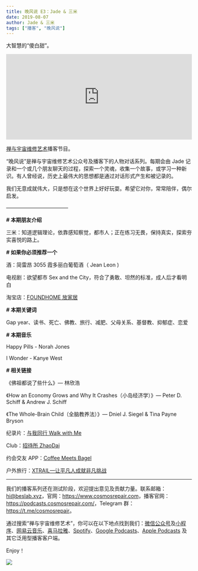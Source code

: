 ```yaml
---
title: 晚风说 E3：Jade & 三米
date: 2019-08-07
author: Jade & 三米
tags: ["播客", "晚风说"]
---
```


大智慧的“傻白甜”。

<!--more-->

<iframe src="https://open.spotify.com/embed-podcast/episode/3l8XhrJDsdXPiXTO9kF86U" width="100%" height="232" frameborder="0" allowtransparency="true" allow="encrypted-media"></iframe>

[禅与宇宙维修艺术](https://www.cosmosrepair.com)播客节目。

“晚风说”是禅与宇宙维修艺术公众号及播客下的人物对话系列。每期会由 Jade 记录和一个或几个朋友聊天的过程，探索一个灵魂，收集一个故事，或学习一种新识。有人曾经说，历史上最伟大的思想都是通过对话形式产生和被记录的。

我们无意成就伟大，只是想在这个世界上好好玩耍。希望它对你，常常陪伴，偶尔启发。


————————————


**# 本期朋友介绍**

三米：知道逻辑理论，依靠感知察觉，都市人；正在练习无畏，保持真实，探索夯实喜悦的路上。

**# 如果你必须推荐一个**

酒：简雷昂 3055 霞多丽白葡萄酒（ Jean Leon )

电视剧：欲望都市 Sex and the City，符合了勇敢、坦然的标准，成人后才看明白

淘宝店：[FOUNDHOME 放家居](https://foundhome.jiyoujia.com/) 

**# 本期关键词**

Gap year、读书、死亡、佛教、旅行、减肥、父母关系、基督教、抑郁症、恋爱

**# 本期音乐**

Happy Pills - Norah Jones

I Wonder - Kanye West

**# 相关链接**

《佛祖都说了些什么》— 林欣浩

《How an Economy Grows and Why It Crashes（小岛经济学）》— Peter D. Schiff & Andrew J. Schiff

《The Whole-Brain Child（全脑教养法）》— Dniel J. Siegel & Tina Payne Bryson 

纪录片：[与我同行 Walk with Me](https://v.qq.com/x/cover/r976li7a6t3l29l.html?ptag=douban.movie)

Club：[招待所 ZhaoDai](https://mp.weixin.qq.com/s/HY1BmTYPB2DvnhA3ggl_Vg)

约会交友 APP：[Coffee Meets Bagel](https://coffeemeetsbagel.com/)

户外旅行：[XTRAIL—让平凡人成就非凡挑战](https://www.xtrail.cn/)


- - - - - 


我们的播客系列还在测试阶段，欢迎提出意见及贡献力量。联系邮箱：<hi@beslab.xyz>，官网：<https://www.cosmosrepair.com>，播客官网：<https://podcasts.cosmosrepair.com/>，Telegram 群：<https://t.me/cosmosrepair>。

通过搜索“禅与宇宙维修艺术”，你可以在以下地点找到我们：[微信公众号](https://cosmosrepair-1257028016.cos.ap-beijing.myqcloud.com/2019-08-04-qrcode_for_gh_9a7e409c3696_430.jpg)及[小程序](https://cosmosrepair-1257028016.cos.ap-beijing.myqcloud.com/2019-08-04-gh_ec0187a9be05_430.jpg)、[网易云音乐](https://music.163.com/#/djradio?id=793651380)、[喜马拉雅](https://www.ximalaya.com/zhubo/182662946/)、[Spotify](https://open.spotify.com/show/5SfJxMPMoqbGc2zG8ouiuD?si=QcavW9VXQiKTkTuBuWU8nA)、[Google Podcasts](https://play.google.com/music/m/Ic6r47w47dfifhnqr25ix6aepwm)、[Apple Podcasts](https://podcasts.apple.com/cn/podcast/%E7%A6%85%E4%B8%8E%E5%AE%87%E5%AE%99%E7%BB%B4%E4%BF%AE%E8%89%BA%E6%9C%AF/id1475254987) 及其它泛用型播客客户端。

Enjoy！

![](http://ww1.sinaimg.cn/large/006tNc79ly1g5q35b8u8pj30u00v6h1h.jpg)
